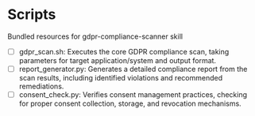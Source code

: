# Scripts

Bundled resources for gdpr-compliance-scanner skill

- [ ] gdpr_scan.sh: Executes the core GDPR compliance scan, taking parameters for target application/system and output format.
- [ ] report_generator.py: Generates a detailed compliance report from the scan results, including identified violations and recommended remediations.
- [ ] consent_check.py: Verifies consent management practices, checking for proper consent collection, storage, and revocation mechanisms.
